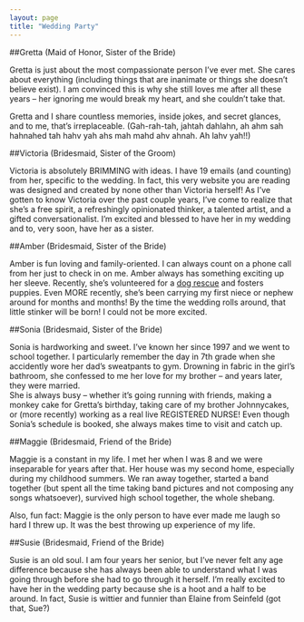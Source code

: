 ```yaml
---
layout: page
title: "Wedding Party"
---
```


##Gretta (Maid of Honor, Sister of the Bride)

Gretta is just about the most compassionate person I’ve ever met. 
She cares about everything (including things that are inanimate or 
things she doesn’t believe exist). I am convinced this is why she 
still loves me after all these years – her ignoring me would break 
my heart, and she couldn’t take that.
 
Gretta and I share countless memories, inside jokes, and secret 
glances, and to me, that’s irreplaceable. (Gah-rah-tah, jahtah 
dahlahn, ah ahm sah hahnahed tah hahv yah ahs mah mahd ahv ahnah. 
Ah lahv yah!!)
 
##Victoria (Bridesmaid, Sister of the Groom)

Victoria is absolutely BRIMMING with ideas. I have 19 emails (and 
counting) from her, specific to the wedding. In fact, this very 
website you are reading was designed and created by none other 
than Victoria herself! As I’ve gotten to know Victoria over the 
past couple years, I’ve come to realize that she’s a free spirit, 
a refreshingly opinionated thinker, a talented artist, and a gifted 
conversationalist. I’m excited and blessed to have her in my 
wedding and to, very soon, have her as a sister.
 
##Amber (Bridesmaid, Sister of the Bride)

Amber is fun loving and family-oriented. I can always count on a 
phone call from her just to check in on me. Amber always has 
something exciting up her sleeve. Recently, she’s volunteered 
for a [dog rescue](http://www.annieslittleangels.org/) and 
fosters puppies. Even MORE recently, she’s 
been carrying my first niece or nephew around for months and 
months! By the time the wedding rolls around, that little 
stinker will be born! I could not be more excited.
 
##Sonia (Bridesmaid, Sister of the Bride)

Sonia is hardworking and sweet. I’ve known her since 1997 and 
we went to school together. I particularly remember the day in 
7th grade when she accidently wore her dad’s sweatpants to gym. 
Drowning in fabric in the girl’s bathroom, she confessed to me 
her love for my brother – and years later, they were married.  
She is always busy – whether it’s going running with friends, 
making a monkey cake for Gretta’s birthday, taking care of my 
brother Johnnycakes, or (more recently) working as a real live 
REGISTERED NURSE! Even though Sonia’s schedule is booked, she 
always makes time to visit and catch up.
 
##Maggie (Bridesmaid, Friend of the Bride)

Maggie is a constant in my life. I met her when I was 8 and we 
were inseparable for years after that. Her house was my second 
home, especially during my childhood summers. We ran away together, 
started a band together (but spent all the time taking band 
pictures and not composing any songs whatsoever), survived 
high school together, the whole shebang.
 
Also, fun fact: Maggie is the only person to have ever made me laugh 
so hard I threw up. It was the best throwing up experience of my life.
 
##Susie (Bridesmaid, Friend of the Bride)

Susie is an old soul. I am four years her senior, but I’ve never felt 
any age difference because she has always been able to understand what 
I was going through before she had to go through it herself. I’m 
really excited to have her in the wedding party because she is a hoot 
and a half to be around. In fact, Susie is wittier and funnier than 
Elaine from Seinfeld (got that, Sue?)
